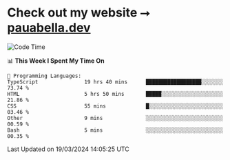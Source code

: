 # Check out my website ⭢ [pauabella.dev](https://pauabella.dev)

<!--START_SECTION:waka-->
![Code Time](http://img.shields.io/badge/Code%20Time-3%2C117%20hrs%2040%20mins-blue)

📊 **This Week I Spent My Time On** 

```text
💬 Programming Languages: 
TypeScript               19 hrs 40 mins      ██████████████████░░░░░░░   73.74 % 
HTML                     5 hrs 50 mins       █████░░░░░░░░░░░░░░░░░░░░   21.86 % 
CSS                      55 mins             █░░░░░░░░░░░░░░░░░░░░░░░░   03.46 % 
Other                    9 mins              ░░░░░░░░░░░░░░░░░░░░░░░░░   00.59 % 
Bash                     5 mins              ░░░░░░░░░░░░░░░░░░░░░░░░░   00.35 % 
```


 Last Updated on 19/03/2024 14:05:25 UTC
<!--END_SECTION:waka-->
